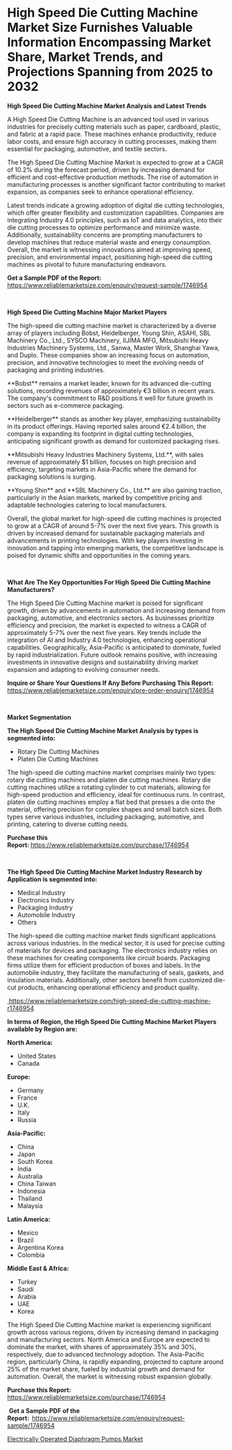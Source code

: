 <p><h1>High Speed Die Cutting Machine Market Size Furnishes Valuable Information Encompassing Market Share, Market Trends, and Projections Spanning from 2025 to 2032</h1></p><p><strong>High Speed Die Cutting Machine Market Analysis and Latest Trends</strong></p>
<p><p>A High Speed Die Cutting Machine is an advanced tool used in various industries for precisely cutting materials such as paper, cardboard, plastic, and fabric at a rapid pace. These machines enhance productivity, reduce labor costs, and ensure high accuracy in cutting processes, making them essential for packaging, automotive, and textile sectors.</p><p>The High Speed Die Cutting Machine Market is expected to grow at a CAGR of 10.2% during the forecast period, driven by increasing demand for efficient and cost-effective production methods. The rise of automation in manufacturing processes is another significant factor contributing to market expansion, as companies seek to enhance operational efficiency.</p><p>Latest trends indicate a growing adoption of digital die cutting technologies, which offer greater flexibility and customization capabilities. Companies are integrating Industry 4.0 principles, such as IoT and data analytics, into their die cutting processes to optimize performance and minimize waste. Additionally, sustainability concerns are prompting manufacturers to develop machines that reduce material waste and energy consumption. Overall, the market is witnessing innovations aimed at improving speed, precision, and environmental impact, positioning high-speed die cutting machines as pivotal to future manufacturing endeavors.</p></p>
<p><strong>Get a Sample PDF of the Report:&nbsp;</strong> <a href="https://www.reliablemarketsize.com/enquiry/request-sample/1746954?utm_campaign=2283&utm_medium=2&utm_source=Github&utm_content=ia&utm_term=18022025&utm_id=high-speed-die-cutting-machine">https://www.reliablemarketsize.com/enquiry/request-sample/1746954</a></p>
<p>&nbsp;</p>
<p><strong>High Speed Die Cutting Machine Major Market Players</strong></p>
<p><p>The high-speed die cutting machine market is characterized by a diverse array of players including Bobst, Heidelberger, Young Shin, ASAHI, SBL Machinery Co., Ltd., SYSCO Machinery, IIJIMA MFG, Mitsubishi Heavy Industries Machinery Systems, Ltd., Sanwa, Master Work, Shanghai Yawa, and Duplo. These companies show an increasing focus on automation, precision, and innovative technologies to meet the evolving needs of packaging and printing industries.</p><p>**Bobst** remains a market leader, known for its advanced die-cutting solutions, recording revenues of approximately €3 billion in recent years. The company's commitment to R&D positions it well for future growth in sectors such as e-commerce packaging.</p><p>**Heidelberger** stands as another key player, emphasizing sustainability in its product offerings. Having reported sales around €2.4 billion, the company is expanding its footprint in digital cutting technologies, anticipating significant growth as demand for customized packaging rises.</p><p>**Mitsubishi Heavy Industries Machinery Systems, Ltd.**, with sales revenue of approximately $1 billion, focuses on high precision and efficiency, targeting markets in Asia-Pacific where the demand for packaging solutions is surging.</p><p>**Young Shin** and **SBL Machinery Co., Ltd.** are also gaining traction, particularly in the Asian markets, marked by competitive pricing and adaptable technologies catering to local manufacturers.</p><p>Overall, the global market for high-speed die cutting machines is projected to grow at a CAGR of around 5-7% over the next five years. This growth is driven by increased demand for sustainable packaging materials and advancements in printing technologies. With key players investing in innovation and tapping into emerging markets, the competitive landscape is poised for dynamic shifts and opportunities in the coming years.</p></p>
<p>&nbsp;</p>
<p><strong>What Are The Key Opportunities For High Speed Die Cutting Machine Manufacturers?</strong></p>
<p><p>The High Speed Die Cutting Machine market is poised for significant growth, driven by advancements in automation and increasing demand from packaging, automotive, and electronics sectors. As businesses prioritize efficiency and precision, the market is expected to witness a CAGR of approximately 5-7% over the next five years. Key trends include the integration of AI and Industry 4.0 technologies, enhancing operational capabilities. Geographically, Asia-Pacific is anticipated to dominate, fueled by rapid industrialization. Future outlook remains positive, with increasing investments in innovative designs and sustainability driving market expansion and adapting to evolving consumer needs.</p></p>
<p><strong>Inquire or Share Your Questions If Any Before Purchasing This Report:</strong> <a href="https://www.reliablemarketsize.com/enquiry/pre-order-enquiry/1746954?utm_campaign=2283&utm_medium=2&utm_source=Github&utm_content=ia&utm_term=18022025&utm_id=high-speed-die-cutting-machine">https://www.reliablemarketsize.com/enquiry/pre-order-enquiry/1746954</a></p>
<p>&nbsp;</p>
<p><strong>Market Segmentation</strong></p>
<p><strong>The High Speed Die Cutting Machine Market Analysis by types is segmented into:</strong></p>
<p><ul><li>Rotary Die Cutting Machines</li><li>Platen Die Cutting Machines</li></ul></p>
<p><p>The high-speed die cutting machine market comprises mainly two types: rotary die cutting machines and platen die cutting machines. Rotary die cutting machines utilize a rotating cylinder to cut materials, allowing for high-speed production and efficiency, ideal for continuous runs. In contrast, platen die cutting machines employ a flat bed that presses a die onto the material, offering precision for complex shapes and small batch sizes. Both types serve various industries, including packaging, automotive, and printing, catering to diverse cutting needs.</p></p>
<p><strong>Purchase this Report:&nbsp;</strong><a href="https://www.reliablemarketsize.com/purchase/1746954?utm_campaign=2283&utm_medium=2&utm_source=Github&utm_content=ia&utm_term=18022025&utm_id=high-speed-die-cutting-machine">https://www.reliablemarketsize.com/purchase/1746954</a></p>
<p>&nbsp;</p>
<p><strong>The High Speed Die Cutting Machine Market Industry Research by Application is segmented into:</strong></p>
<p><ul><li>Medical Industry</li><li>Electronics Industry</li><li>Packaging Industry</li><li>Automobile Industry</li><li>Others</li></ul></p>
<p><p>The high-speed die cutting machine market finds significant applications across various industries. In the medical sector, it is used for precise cutting of materials for devices and packaging. The electronics industry relies on these machines for creating components like circuit boards. Packaging firms utilize them for efficient production of boxes and labels. In the automobile industry, they facilitate the manufacturing of seals, gaskets, and insulation materials. Additionally, other sectors benefit from customized die-cut products, enhancing operational efficiency and product quality.</p></p>
<p><a href="https://www.reliablemarketsize.com/high-speed-die-cutting-machine-r1746954?utm_campaign=2283&utm_medium=2&utm_source=Github&utm_content=ia&utm_term=18022025&utm_id=high-speed-die-cutting-machine">&nbsp;https://www.reliablemarketsize.com/high-speed-die-cutting-machine-r1746954</a></p>
<p><strong>In terms of Region, the High Speed Die Cutting Machine Market Players available by Region are:</strong></p>
<p>
    <p> <strong> North America: </strong>
        <ul>
            <li>United States</li>
            <li>Canada</li>
        </ul>
        </p> 
    <p> <strong> Europe: </strong>
        <ul>
            <li>Germany</li>
            <li>France</li>
            <li>U.K.</li>
            <li>Italy</li>
            <li>Russia</li>
        </ul>
        </p> 
    <p> <strong> Asia-Pacific: </strong>
        <ul>
            <li>China</li>
            <li>Japan</li>
            <li>South Korea</li>
            <li>India</li>
            <li>Australia</li>
            <li>China Taiwan</li>
            <li>Indonesia</li>
            <li>Thailand</li>
            <li>Malaysia</li>
        </ul>
        </p> 
    <p> <strong> Latin America: </strong>
        <ul>
            <li>Mexico</li>
            <li>Brazil</li>
            <li>Argentina Korea</li>
            <li>Colombia</li>
        </ul>
        </p> 
    <p> <strong> Middle East & Africa: </strong>
        <ul>
            <li>Turkey</li>
            <li>Saudi</li>
            <li>Arabia</li>
            <li>UAE</li>
            <li>Korea</li>
        </ul>
    </p>
    </p>
<p><p>The High Speed Die Cutting Machine market is experiencing significant growth across various regions, driven by increasing demand in packaging and manufacturing sectors. North America and Europe are expected to dominate the market, with shares of approximately 35% and 30%, respectively, due to advanced technology adoption. The Asia-Pacific region, particularly China, is rapidly expanding, projected to capture around 25% of the market share, fueled by industrial growth and demand for automation. Overall, the market is witnessing robust expansion globally.</p></p>
<p><strong>Purchase this Report: </strong><a href="https://www.reliablemarketsize.com/purchase/1746954?utm_campaign=2283&utm_medium=2&utm_source=Github&utm_content=ia&utm_term=18022025&utm_id=high-speed-die-cutting-machine">https://www.reliablemarketsize.com/purchase/1746954</a></p>
<p>&nbsp;<strong>Get a Sample PDF of the Report:&nbsp;&nbsp;</strong><a href="https://www.reliablemarketsize.com/enquiry/request-sample/1746954?utm_campaign=2283&utm_medium=2&utm_source=Github&utm_content=ia&utm_term=18022025&utm_id=high-speed-die-cutting-machine">https://www.reliablemarketsize.com/enquiry/request-sample/1746954</a></p>
<p><strong></strong></p>
<p><p><a href="https://github.com/bornergabrielle89/Market-Research-Report-List-1/blob/main/electrically-operated-diaphragm-pumps-market.md?utm_campaign=2283&utm_medium=2&utm_source=Github&utm_content=ia&utm_term=18022025&utm_id=high-speed-die-cutting-machine">Electrically Operated Diaphragm Pumps Market</a></p></p>